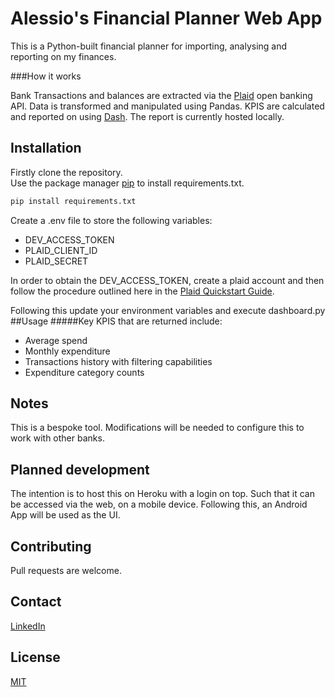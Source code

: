 # Alessio's Financial Planner Web App

This is a Python-built financial planner for importing, analysing and reporting on my finances.

###How it works

Bank Transactions and balances are extracted via the [Plaid](https://plaid.com/en-gb/) open banking API.
Data is transformed and manipulated using Pandas. KPIS are calculated and reported on using [Dash](https://plotly.com/dash/). The report is currently hosted locally.

## Installation
Firstly clone the repository. \
Use the package manager [pip](https://pip.pypa.io/en/stable/) to install requirements.txt.

```bash
pip install requirements.txt
```

Create a .env file to store the following variables:
* DEV_ACCESS_TOKEN
* PLAID_CLIENT_ID
* PLAID_SECRET

In order to obtain the DEV_ACCESS_TOKEN, create a plaid account and then follow the procedure outlined here in the [Plaid Quickstart Guide](https://github.com/plaid/quickstart).

Following this update your environment variables and execute dashboard.py
##Usage
#####Key KPIS that are returned include:
* Average spend
* Monthly expenditure
* Transactions history with filtering capabilities
* Expenditure category counts


## Notes
This is a bespoke tool. Modifications will be needed to configure this to work with other banks.

## Planned development
The intention is to host this on Heroku with a login on top. Such that it can be accessed via the web, on a mobile device.
Following this, an Android App will be used as the UI.

## Contributing
Pull requests are welcome.

## Contact
[LinkedIn](https://www.linkedin.com/in/alessiomartello/)

## License
[MIT](https://choosealicense.com/licenses/mit/)
